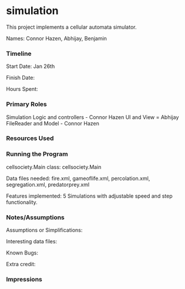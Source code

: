 simulation
====

This project implements a cellular automata simulator.

Names: Connor Hazen, Abhijay, Benjamin

### Timeline

Start Date: Jan 26th

Finish Date: 

Hours Spent:

### Primary Roles

Simulation Logic and controllers - Connor Hazen
UI and View = Abhijay
FileReader and Model - Connor Hazen


### Resources Used


### Running the Program

cellsociety.Main class: cellsociety.Main

Data files needed: fire.xml, gameoflife.xml, percolation.xml, segregation.xml, predatorprey.xml

Features implemented: 5 Simulations with adjustable speed and step functionality. 



### Notes/Assumptions

Assumptions or Simplifications:

Interesting data files:

Known Bugs:

Extra credit:


### Impressions

